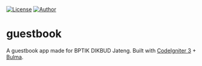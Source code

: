 [![License](https://img.shields.io/github/license/ezralazuardy/guestbook)](https://github.com/ezralazuardy/guestbook/blob/master/LICENSE) 
[![Author](https://img.shields.io/badge/author-ezra%20lazuardy-blue.svg)](https://github.com/ezralazuardy) 

# guestbook

A guestbook app made for BPTIK DIKBUD Jateng. Built with [CodeIgniter 3](https://codeigniter.com/) + [Bulma](https://bulma.io/).
